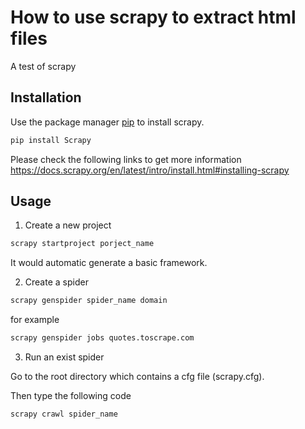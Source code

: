 # How to use scrapy to extract html files
A test of scrapy
## Installation
Use the package manager [pip](https://pip.pypa.io/en/stable/) to install scrapy.
```bash
pip install Scrapy
```
Please check the following links to get more information
https://docs.scrapy.org/en/latest/intro/install.html#installing-scrapy
## Usage
1. Create a new project
```bash
scrapy startproject porject_name
```
It would automatic generate a basic framework.

2. Create a spider
```bash
scrapy genspider spider_name domain
```
for example
```bash
scrapy genspider jobs quotes.toscrape.com
```
3. Run an exist spider

  Go to the root directory which contains a cfg file (scrapy.cfg).
  
  Then type the following code
  ```bash
  scrapy crawl spider_name
  ```
  
